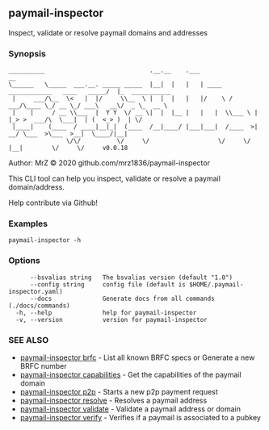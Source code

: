 ## paymail-inspector

Inspect, validate or resolve paymail domains and addresses

### Synopsis

```
__________                             .__.__    .___                                     __                
\______   \_____  ___.__. _____ _____  |__|  |   |   | ____   ____________   ____   _____/  |_  ___________ 
 |     ___/\__  \<   |  |/     \\__  \ |  |  |   |   |/    \ /  ___/\____ \_/ __ \_/ ___\   __\/  _ \_  __ \
 |    |     / __ \\___  |  Y Y  \/ __ \|  |  |__ |   |   |  \\___ \ |  |_> >  ___/\  \___|  | (  <_> )  | \/
 |____|    (____  / ____|__|_|  (____  /__|____/ |___|___|  /____  >|   __/ \___  >\___  >__|  \____/|__|   
                \/\/          \/     \/                   \/     \/ |__|        \/     \/     v0.0.18
```
Author: MrZ © 2020 github.com/mrz1836/paymail-inspector

This CLI tool can help you inspect, validate or resolve a paymail domain/address.

Help contribute via Github!


### Examples

```
paymail-inspector -h
```

### Options

```
      --bsvalias string   The bsvalias version (default "1.0")
      --config string     config file (default is $HOME/.paymail-inspector.yaml)
      --docs              Generate docs from all commands (./docs/commands)
  -h, --help              help for paymail-inspector
  -v, --version           version for paymail-inspector
```

### SEE ALSO

* [paymail-inspector brfc](paymail-inspector_brfc.md)	 - List all known BRFC specs or Generate a new BRFC number
* [paymail-inspector capabilities](paymail-inspector_capabilities.md)	 - Get the capabilities of the paymail domain
* [paymail-inspector p2p](paymail-inspector_p2p.md)	 - Starts a new p2p payment request
* [paymail-inspector resolve](paymail-inspector_resolve.md)	 - Resolves a paymail address
* [paymail-inspector validate](paymail-inspector_validate.md)	 - Validate a paymail address or domain
* [paymail-inspector verify](paymail-inspector_verify.md)	 - Verifies if a paymail is associated to a pubkey

